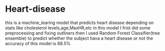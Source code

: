 # Heart-disease
this is a machine_learing model that predicts heart disease depending on stats like cholesterol levels,age,MaxHR,etc
in this model I frist did some preprocessing and fixing outliners then I used Random Forest Classifier(tree ensemble) to predict whether the subject hava a heart disease or not 
the accuracy of this model is 88.5%

